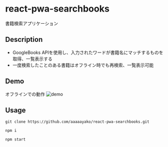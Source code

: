 # react-pwa-searchbooks
書籍検索アプリケーション

## Description
- GoogleBooks APIを使用し、入力されたワードが書籍名にマッチするものを取得、一覧表示する
- 一度検索したことのある書籍はオフライン時でも再検索、一覧表示可能

## Demo
オフラインでの動作
![demo](https://raw.github.com/wiki/aaaaayako/react-pwa-searchbooks/searchbooks-demo.gif)

## Usage
```
git clone https://github.com/aaaaayako/react-pwa-searchbooks.git
```
```
npm i
```
```
npm start
```
